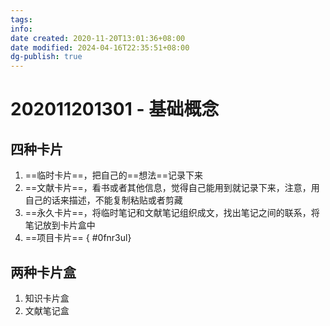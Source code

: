 ```yaml
---
tags: 
info: 
date created: 2020-11-20T13:01:36+08:00
date modified: 2024-04-16T22:35:51+08:00
dg-publish: true
---
```


# 202011201301 - 基础概念

## 四种卡片

1. ==临时卡片==，把自己的==想法==记录下来
2. ==文献卡片==，看书或者其他信息，觉得自己能用到就记录下来，注意，用自己的话来描述，不能复制粘贴或者剪藏
3. ==永久卡片==，将临时笔记和文献笔记组织成文，找出笔记之间的联系，将笔记放到卡片盒中
4. ==项目卡片==
{ #0fnr3ul}


## 两种卡片盒

1. 知识卡片盒
2. 文献笔记盒
